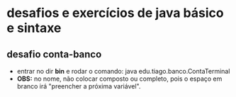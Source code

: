 # desafios e exercícios de java básico e sintaxe

## desafio conta-banco
- entrar no dir **bin** e rodar o comando: java edu.tiago.banco.ContaTerminal
- **OBS:** no nome, não colocar composto ou completo, pois o espaço em branco irá "preencher a próxima variável".
